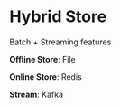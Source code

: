 # Hybrid Store

Batch + Streaming features

**Offline Store**: File

**Online Store**: Redis

**Stream**: Kafka
